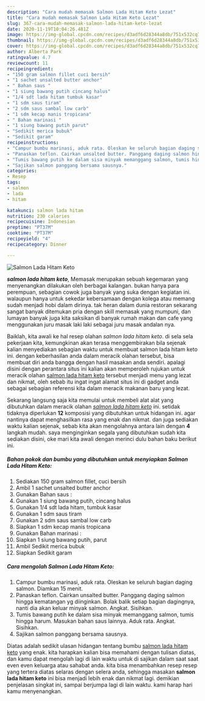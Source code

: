 ```yaml
---
description: "Cara mudah memasak Salmon Lada Hitam Keto Lezat"
title: "Cara mudah memasak Salmon Lada Hitam Keto Lezat"
slug: 367-cara-mudah-memasak-salmon-lada-hitam-keto-lezat
date: 2020-11-19T10:04:26.481Z
image: https://img-global.cpcdn.com/recipes/d3adf6d28344a8db/751x532cq70/salmon-lada-hitam-keto-foto-resep-utama.jpg
thumbnail: https://img-global.cpcdn.com/recipes/d3adf6d28344a8db/751x532cq70/salmon-lada-hitam-keto-foto-resep-utama.jpg
cover: https://img-global.cpcdn.com/recipes/d3adf6d28344a8db/751x532cq70/salmon-lada-hitam-keto-foto-resep-utama.jpg
author: Alberta Park
ratingvalue: 4.7
reviewcount: 11
recipeingredient:
- "150 gram salmon fillet cuci bersih"
- "1 sachet unsalted butter anchor"
- " Bahan saus "
- "1 siung bawang putih cincang halus"
- "1/4 sdt lada hitam tumbuk kasar"
- "1 sdm saus tiram"
- "2 sdm saus sambal low carb"
- "1 sdm kecap manis tropicana"
- " Bahan marinasi "
- "1 siung bawang putih parut"
- "Sedikit merica bubuk"
- "Sedikit garam"
recipeinstructions:
- "Campur bumbu marinasi, aduk rata. Oleskan ke seluruh bagian daging salmon. Diamkan 15 menit."
- "Panaskan teflon. Cairkan unsalted butter. Panggang daging salmon hingga kematangan yg diinginkan. Bolak balik setiap bagian dagingnya, nanti dia akan keluar minyak salmon. Angkat. Sisihkan."
- "Tumis bawang putih ke dalam sisa minyak memanggang salmon, tumis hingga harum. Masukan bahan saus lainnya. Aduk rata. Angkat. Sisihkan."
- "Sajikan salmon panggang bersama sausnya."
categories:
- Resep
tags:
- salmon
- lada
- hitam

katakunci: salmon lada hitam 
nutrition: 230 calories
recipecuisine: Indonesian
preptime: "PT37M"
cooktime: "PT37M"
recipeyield: "4"
recipecategory: Dinner

---
```



![Salmon Lada Hitam Keto](https://img-global.cpcdn.com/recipes/d3adf6d28344a8db/751x532cq70/salmon-lada-hitam-keto-foto-resep-utama.jpg)

<b><i>salmon lada hitam keto</i></b>, Memasak merupakan sebuah kegemaran yang menyenangkan dilakukan oleh berbagai kalangan. bukan hanya para perempuan, sebagian cowok juga banyak yang suka dengan kegiatan ini. walaupun hanya untuk sekedar kebersamaan dengan kolega atau memang sudah menjadi hobi dalam dirinya. tak heran dalam dunia restoran sekarang sangat banyak ditemukan pria dengan skill memasak yang mumpuni, dan lumayan banyak juga kita saksikan di banyak rumah makan dan cafe yang menggunakan juru masak laki laki sebagai juru masak andalan nya.



Baiklah, kita awali ke hal resep olahan <i>salmon lada hitam keto</i>. di sela sela pekerjaan kita, kemungkinan akan terasa menggembirakan bila sejenak kalian menyediakan sebagian waktu untuk membuat salmon lada hitam keto ini. dengan keberhasilan anda dalam meracik olahan tersebut, bisa membuat diri anda bangga dengan hasil masakan anda sendiri. apalagi disini dengan perantara situs ini kalian akan memperoleh rujukan untuk meracik olahan <u>salmon lada hitam keto</u> tersebut menjadi menu yang lezat dan nikmat, oleh sebab itu ingat ingat alamat situs ini di gadget anda sebagai sebagian referensi kita dalam meracik makanan baru yang lezat.


Sekarang langsung saja kita memulai untuk membeli alat alat yang dibutuhkan dalam meracik olahan <u><i>salmon lada hitam keto</i></u> ini. setidak tidaknya diperlukan <b>12</b> komposisi yang dibutuhkan untuk hidangan ini. agar nantinya dapat menghasilkan rasa yang enak dan nikmat. dan juga sediakan waktu kalian sejenak, sebab kita akan mengolahnya antara lain dengan <b>4</b> langkah mudah. saya menginginkan segala yang dibutuhkan sudah kita sediakan disini, oke mari kita awali dengan merinci dulu bahan baku berikut ini.

<!--inarticleads1-->

##### Bahan pokok dan bumbu yang dibutuhkan untuk menyiapkan Salmon Lada Hitam Keto:

1. Sediakan 150 gram salmon fillet, cuci bersih
1. Ambil 1 sachet unsalted butter anchor
1. Gunakan  Bahan saus :
1. Gunakan 1 siung bawang putih, cincang halus
1. Gunakan 1/4 sdt lada hitam, tumbuk kasar
1. Gunakan 1 sdm saus tiram
1. Gunakan 2 sdm saus sambal low carb
1. Siapkan 1 sdm kecap manis tropicana
1. Gunakan  Bahan marinasi :
1. Siapkan 1 siung bawang putih, parut
1. Ambil Sedikit merica bubuk
1. Siapkan Sedikit garam




<!--inarticleads2-->

##### Cara mengolah Salmon Lada Hitam Keto:

1. Campur bumbu marinasi, aduk rata. Oleskan ke seluruh bagian daging salmon. Diamkan 15 menit.
1. Panaskan teflon. Cairkan unsalted butter. Panggang daging salmon hingga kematangan yg diinginkan. Bolak balik setiap bagian dagingnya, nanti dia akan keluar minyak salmon. Angkat. Sisihkan.
1. Tumis bawang putih ke dalam sisa minyak memanggang salmon, tumis hingga harum. Masukan bahan saus lainnya. Aduk rata. Angkat. Sisihkan.
1. Sajikan salmon panggang bersama sausnya.




Diatas adalah sedikit ulasan hidangan tentang bumbu <u>salmon lada hitam keto</u> yang enak. kita harapkan kalian bisa memahami dengan tulisan diatas, dan kamu dapat mengolah lagi di lain waktu untuk di sajikan dalam saat saat even even keluarga atau sahabat anda. kita bisa menambahkan resep resep yang tertera diatas selaras dengan selera anda, sehingga masakan <b>salmon lada hitam keto</b> ini bisa menjadi lebih enak dan nikmat lagi. demikian penjelasan singkat ini, sampai berjumpa lagi di lain waktu. kami harap hari kamu menyenangkan.
